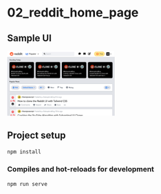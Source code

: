 # 02_reddit_home_page

## Sample UI
<img src="/demos/02_reddit_home_page.png" width="250">

## Project setup
```
npm install
```

### Compiles and hot-reloads for development
```
npm run serve
```
